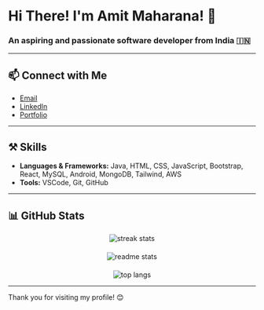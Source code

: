 # Hi There! I'm Amit Maharana! 👋

### An aspiring and passionate software developer from India 🇮🇳

---

## 📫 Connect with Me
- [Email](mailto:amitmaharana@example.com)
- [LinkedIn](https://linkedin.com/in/amit-maharana)
- [Portfolio](https://amitmaharana-portfolio.com)

---

## ⚒️ Skills
- **Languages & Frameworks:** Java, HTML, CSS, JavaScript, Bootstrap, React, MySQL, Android, MongoDB, Tailwind, AWS
- **Tools:** VSCode, Git, GitHub

---

## 📊 GitHub Stats
<div style="display: flex; flex-direction: column; align-items: center; gap: 20px;">
  <img src="https://github-readme-streak-stats-salesp07.vercel.app/?user=amitmaharana-git&count_private=true&theme=react&border_radius=10" alt="streak stats"/>
  <img src="https://github-readme-stats-salesp07.vercel.app/api?username=amitmaharana-git&count_private=true&show_icons=true&theme=react&rank_icon=github&border_radius=10" alt="readme stats" />
  <img src="https://github-readme-stats-salesp07.vercel.app/api/top-langs/?username=amitmaharana-git&hide=HTML&langs_count=8&layout=compact&theme=react&border_radius=10&size_weight=0.5&count_weight=0.5&exclude_repo=github-readme-stats" alt="top langs" />
</div>

---

Thank you for visiting my profile! 😊
